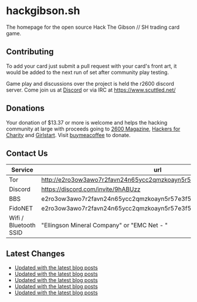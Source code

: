# hackgibson.sh
The homepage for the open source Hack The Gibson // SH trading card game.


## Contributing

To add your card just submit a pull request with your card's front art, it would be added to the next run of set after community play testing.

Game play and discussions over the project is held the r2600 discord server. Come join us at [Discord](https://discord.com/invite/9hABUzz) or via IRC at https://www.scuttled.net/


## Donations

Your donation of $13.37 or more is welcome and helps the hacking community at large with proceeds going to [2600 Magazine](https://2600.com/), [Hackers for Charity](https://hackersforcharity.org) and [Girlstart](https://girlstart.org).  Visit [buymeacoffee](https://www.buymeacoffee.com/hackgibson.sh) to donate.


## Contact Us

Service | url
-|-
Tor | http://e2ro3ow3awo7r2favn24n65ycc2qmzkoayn5r57e3f56nvjwdcgg32ad.onion
Discord | https://discord.com/invite/9hABUzz
BBS | e2ro3ow3awo7r2favn24n65ycc2qmzkoayn5r57e3f56nvjwdcgg32ad.onion:23
FidoNET | e2ro3ow3awo7r2favn24n65ycc2qmzkoayn5r57e3f56nvjwdcgg32ad.onion:24554
Wifi / Bluetooth SSID | "Ellingson Mineral Company" or "EMC Net - <fidonet address>"

## Latest Changes
<!-- BLOG-POST-LIST:START -->
- [Updated with the latest blog posts](https://github.com/DFW2600/hackgibson.sh/commit/de8e08d922b6673763e2c2529724d5073728c693)
- [Updated with the latest blog posts](https://github.com/DFW2600/hackgibson.sh/commit/63c148a51ce2307aae43bedde2ddbefb8bb71b1d)
- [Updated with the latest blog posts](https://github.com/DFW2600/hackgibson.sh/commit/33920df70dc5fa2e98833b301fda9eeeb2be05c6)
- [Updated with the latest blog posts](https://github.com/DFW2600/hackgibson.sh/commit/7d316ebcb7f25659a550e622970e004c6beb7244)
- [Updated with the latest blog posts](https://github.com/DFW2600/hackgibson.sh/commit/ac6d4540db9f1626ec8404fec80bd752d85ef3f6)
<!-- BLOG-POST-LIST:END -->
